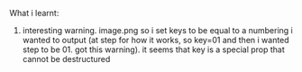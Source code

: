 What i learnt:

1. interesting warning. image.png
   so i set keys to be equal to a numbering i wanted to output (at step for how it works, so key=01 and then i wanted step to be 01. got this warning). it seems that key is a special prop that cannot be destructured

